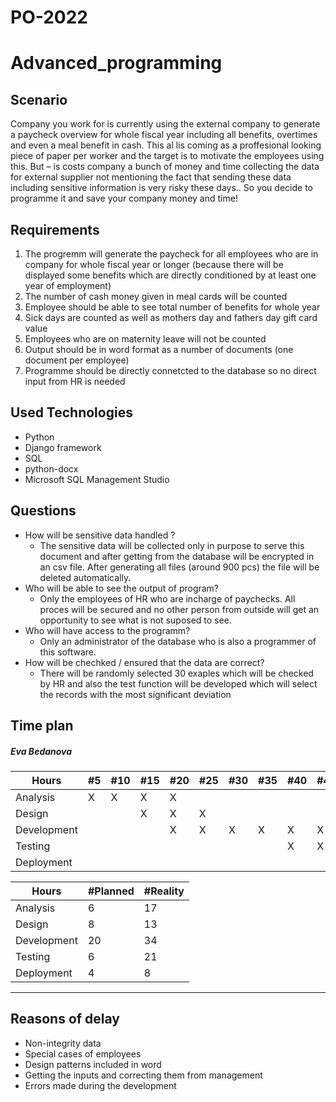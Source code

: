 # PO-2022
# Advanced_programming
## Scenario
Company you work for is currently using the external company to generate a paycheck overview for whole fiscal year including all benefits, overtimes and even a meal benefit in cash. This al lis coming as a proffesional looking piece of paper per worker and the target is to motivate the employees using this. But – is costs company a bunch of money and time collecting the data for external supplier not mentioning the fact that sending these data including sensitive information is very risky these days.. So you decide to programme it and save your company money and time!


## Requirements
1. The progremm will generate the paycheck for all employees who are in company for whole fiscal year or longer (because there will be displayed some benefits which are directly conditioned by at least one year of employment)
2. The number of cash money given in meal cards will be counted
3. Employee should be able to see total number of benefits for whole year
5. Sick days are counted as well as mothers day and fathers day gift card value
6. Employees who are on maternity leave will not be counted
7. Output should be in word format as a number of documents (one document per employee)
8. Programme should be directly connetcted to the database so no direct input from HR is needed 


## Used Technologies
- Python
- Django framework
- SQL
- python-docx
- Microsoft SQL Management Studio


## Questions
- How will be sensitive data handled ? 
  - The sensitive data will be collected only in purpose to serve this document and after getting from the database will be encrypted in an csv file. After generating all files (around 900 pcs) the file will be deleted automatically. 
- Who will be able to see the output of program? 
  - Only the employees of HR who are incharge of paychecks. All proces will be secured and no other person from outside will get an opportunity to see what is not suposed to see. 
- Who will have access to the programm?
  - Only an administrator of the database who is also a programmer of this software. 
- How will be chechked / ensured that the data are correct?
  - There will be randomly selected 30 exaples which will be checked by HR and also the test function will be developed which will select the records with the most significant deviation


## Time plan
##### Eva Bedanova

Hours | #5 | #10 | #15 | #20 | #25 | #30 | #35 | #40 | #45 | #50 | #55 | #60
--- | --- | --- | --- |--- |--- |--- |--- |--- |--- |--- |--- |---
Analysis | X | X | X | X |   |   |   |   |   |   |   |  
Design |   |   | X | X | X |   |   |   |   |   |   |  
Development |   |   |   | X | X | X | X | X | X | X |   |  
Testing |   |   |   |   |   |   |   | X | X | X | X | X |  
Deployment |   |   |   |   |   |   |   |   |   |   | X | X |   


Hours | #Planned | #Reality 
--- | --- | --- 
Analysis | 6 | 17 
Design | 8 | 13 
Development | 20 | 34 
Testing | 6 | 21 
Deployment | 4 | 8 


---------
## Reasons of delay
- Non-integrity data
- Special cases of employees
- Design patterns included in word
- Getting the inputs and correcting them from management
- Errors made during the development


